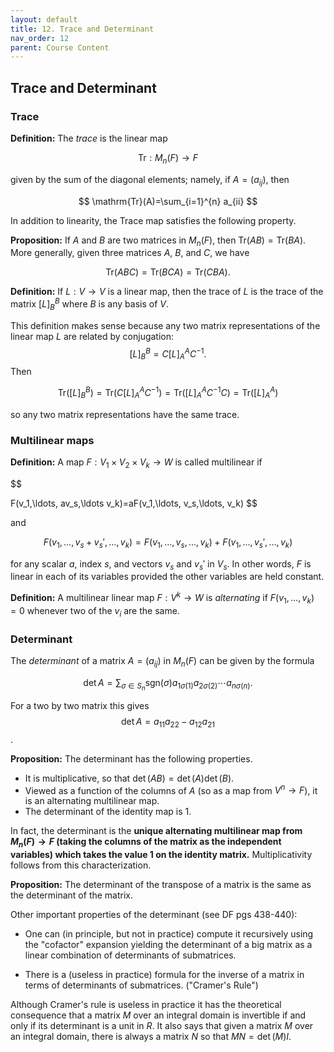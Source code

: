 ```yaml
---
layout: default
title: 12. Trace and Determinant
nav_order: 12
parent: Course Content
---
```


## Trace and Determinant

### Trace

**Definition:** The *trace* is the linear map 

$$
\mathrm{Tr}: M_{n}(F)\to F 
$$

given by the sum of the diagonal elements; namely, if $A=(a_{ij})$, then 

$$
\mathrm{Tr}(A)=\sum_{i=1}^{n} a_{ii}
$$

In addition to linearity, the Trace map satisfies the following property.

**Proposition:** If $A$ and $B$ are two matrices in $M_{n}(F)$, then $\mathrm{Tr}(AB)=\mathrm{Tr}(BA)$.
More generally, given three matrices $A$, $B$, and $C$, we have 

$$\mathrm{Tr}(ABC)=\mathrm{Tr}(BCA)=\mathrm{Tr}(CBA).$$  

**Definition:** If $L:V\to V$ is a linear map, then the trace of $L$ is the trace of the matrix
$[L]_{B}^{B}$ where $B$ is any basis of $V$.

This definition makes sense because any two matrix representations of the linear map $L$ are related
by conjugation: $$[L]_{B}^{B}=C[L]_{A}^{A}C^{-1}.$$ Then

$$
\mathrm{Tr}([L]_{B}^{B})=\mathrm{Tr}(C[L]_{A}^{A}C^{-1})=\mathrm{Tr}([L]_{A}^{A}C^{-1}C)=\mathrm{Tr}([L]_{A}^{A})
$$

so any two matrix representations have the same trace.

### Multilinear maps

**Definition:** A map $F:V_1\times V_2\times V_k\to W$ is called multilinear if

$$

F(v_1,\ldots, av_s,\ldots v_k)=aF(v_1,\ldots, v_s,\ldots, v_k)
$$

and 

$$
F(v_1,\ldots, v_s+v_s',\ldots, v_k)=F(v_1,\ldots, v_s,\ldots, v_k)+F(v_1,\ldots, v_s',\ldots, v_k)
$$

for any scalar $a$, index $s$, and vectors $v_s$ and $v_s'$ in $V_{s}$.  In other words,
$F$ is linear in each of its variables provided the other variables are held constant.

**Definition:** A multilinear linear map $F:V^{k}\to W$ is *alternating*
if $F(v_1,\ldots, v_k)=0$ whenever two of the $v_{i}$ are the same. 

### Determinant

The *determinant* of a matrix $A=(a_{ij})$ in $M_{n}(F)$ can be given by the formula

$$
\det A = \sum_{\sigma\in S_{n}} \mathrm{sgn}(\sigma) a_{1\sigma(1)}a_{2\sigma(2)}\cdots a_{n\sigma(n)}.
$$

For a two by two matrix this gives $$\det A=a_{11}a_{22}-a_{12}a_{21}$$.

**Proposition:** The determinant has the following properties.

- It is multiplicative, so that $\det(AB)=\det(A)\det(B)$.
- Viewed as a function of the columns of $A$ (so as a map from $V^{n}\to F$), it is an alternating multilinear map.
- The determinant of the identity map is $1$.

In fact, the determinant is the **unique alternating multilinear map from $M_{n}(F)\to F$
(taking the columns of the matrix as the independent variables) which takes the value $1$ on the
identity matrix.** Multiplicativity follows from this characterization.

**Proposition:** The determinant of the transpose of a matrix is the same as the determinant of the matrix. 

Other important properties of the determinant (see DF pgs 438-440):

- One can (in principle, but not in practice) compute it recursively using the "cofactor" expansion yielding the determinant of a big matrix as a linear combination of determinants of submatrices.

- There is a (useless in practice) formula for the inverse of a matrix in terms of determinants of submatrices. ("Cramer's Rule")

Although Cramer's rule is useless in practice it has the theoretical consequence that a matrix $M$ over an integral domain is invertible if and only if its determinant is a unit in $R$. It also says that given a matrix $M$ over an integral domain, there is always a matrix $N$ so that $MN=\det(M)I$. 